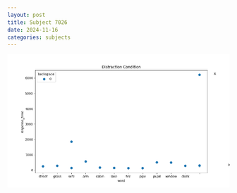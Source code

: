 ```yaml
---
layout: post
title: Subject 7026
date: 2024-11-16
categories: subjects
---
```


![](data/7026/run-4/7026_rt_acc_fuzzy_delay.png)

